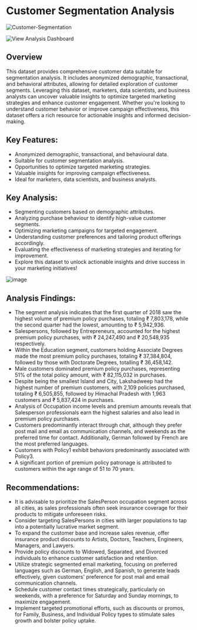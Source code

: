 # Customer Segmentation Analysis

![Customer-Segmentation](https://github.com/mikeolaniyi/Customer_Segmentation_Analysis/assets/120651356/a109c17f-bca7-49e8-8ef9-5ee893a42abc)

![View Analysis Dashboard](https://shappempire-my.sharepoint.com/:x:/g/personal/mikeolaniyi_shappempire_onmicrosoft_com/Eekf-EVeDVRNqB898dvneCYB1WnPIYiImT1GtXQKP6W27g?e=JfApYz)

## Overview
This dataset provides comprehensive customer data suitable for segmentation analysis. It includes anonymized demographic, transactional, and behavioral attributes, allowing for detailed exploration of customer segments. Leveraging this dataset, marketers, data scientists, and business analysts can uncover valuable insights to optimize targeted marketing strategies and enhance customer engagement. Whether you're looking to understand customer behavior or improve campaign effectiveness, this dataset offers a rich resource for actionable insights and informed decision-making.


## Key Features:
- Anonymized demographic, transactional, and behavioural data.
- Suitable for customer segmentation analysis.
- Opportunities to optimize targeted marketing strategies.
- Valuable insights for improving campaign effectiveness.
- Ideal for marketers, data scientists, and business analysts.


## Key Analysis:
- Segmenting customers based on demographic attributes.
- Analyzing purchase behaviour to identify high-value customer segments.
- Optimizing marketing campaigns for targeted engagement.
- Understanding customer preferences and tailoring product offerings accordingly.
- Evaluating the effectiveness of marketing strategies and iterating for improvement.
- Explore this dataset to unlock actionable insights and drive success in your marketing initiatives!


![image](https://github.com/mikeolaniyi/Customer_Segmentation_Analysis/assets/120651356/a78e085b-d333-4dd3-aabf-b952cefdeda6)



## Analysis Findings:

- The segment analysis indicates that the first quarter of 2018 saw the highest volume of premium policy purchases, totaling ₹ 7,803,178, while the second quarter had the lowest, amounting to ₹ 5,942,936.
- Salespersons, followed by Entrepreneurs, accounted for the highest premium policy purchases, with ₹ 24,247,490 and ₹ 20,548,935 respectively.
- Within the Education segment, customers holding Associate Degrees made the most premium policy purchases, totaling ₹ 37,384,804, followed by those with Doctorate Degrees, totalling ₹ 36,458,142.
- Male customers dominated premium policy purchases, representing 51% of the total policy amount, with ₹ 82,115,032 in purchases.
- Despite being the smallest Island and City, Lakshadweep had the highest number of premium customers, with 2,109 policies purchased, totaling ₹ 6,505,855, followed by Himachal Pradesh with 1,963 customers and ₹ 5,837,424 in purchases.
- Analysis of Occupation income levels and premium amounts reveals that Salesperson professionals earn the highest salaries and also lead in premium policy purchases.
- Customers predominantly interact through chat, although they prefer post mail and email as communication channels, and weekends as the preferred time for contact. Additionally, German followed by French are the most preferred languages.
- Customers with Policy1 exhibit behaviors predominantly associated with Policy3.
- A significant portion of premium policy patronage is attributed to customers within the age range of 51 to 70 years.



## Recommendations:

- It is advisable to prioritize the SalesPerson occupation segment across all cities, as sales professionals often seek insurance coverage for their products to mitigate unforeseen risks.
- Consider targeting SalesPersons in cities with larger populations to tap into a potentially lucrative market segment.
- To expand the customer base and increase sales revenue, offer insurance product discounts to Artists, Doctors, Teachers, Engineers, Managers, and Lawyers.
- Provide policy discounts to Widowed, Separated, and Divorced individuals to enhance customer satisfaction and retention.
- Utilize strategic segmented email marketing, focusing on preferred languages such as German, English, and Spanish, to generate leads effectively, given customers' preference for post mail and email communication channels.
- Schedule customer contact times strategically, particularly on weekends, with a preference for Saturday and Sunday mornings, to maximize engagement.
- Implement targeted promotional efforts, such as discounts or promos, for Family, Business, and Individual Policy types to stimulate sales growth and bolster policy uptake.


